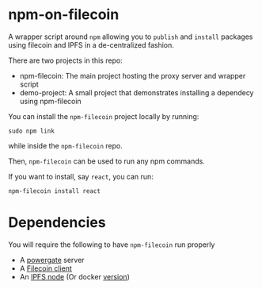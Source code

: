 # npm-on-filecoin

A wrapper script around `npm` allowing you to `publish` and `install` packages using filecoin and IPFS in a de-centralized fashion.

There are two projects in this repo:
* npm-filecoin: The main project hosting the proxy server and wrapper script
* demo-project: A small project that demonstrates installing a dependecy using npm-filecoin


You can install the `npm-filecoin` project locally by running:
```
sudo npm link
```
while inside the `npm-filecoin` repo.

Then, `npm-filecoin` can be used to run any npm commands.

If you want to install, say `react`, you can run:
```
npm-filecoin install react
```

# Dependencies
You will require the following to have `npm-filecoin` run properly
* A [powergate](https://github.com/textileio/powergate) server
* A [Filecoin client](https://lotu.sh/)
* An [IPFS node](https://docs.ipfs.io/install/) (Or docker [version](https://hub.docker.com/r/ipfs/go-ipfs))
